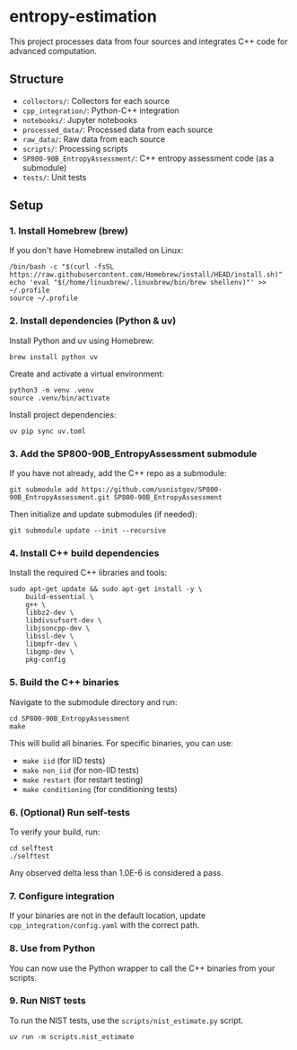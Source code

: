 # entropy-estimation

This project processes data from four sources and integrates C++ code for advanced computation.

## Structure
- `collectors/`: Collectors for each source
- `cpp_integration/`: Python-C++ integration
- `notebooks/`: Jupyter notebooks
- `processed_data/`: Processed data from each source
- `raw_data/`: Raw data from each source
- `scripts/`: Processing scripts
- `SP800-90B_EntropyAssessment/`: C++ entropy assessment code (as a submodule)
- `tests/`: Unit tests

## Setup

### 1. Install Homebrew (brew)
If you don't have Homebrew installed on Linux:
```
/bin/bash -c "$(curl -fsSL https://raw.githubusercontent.com/Homebrew/install/HEAD/install.sh)"
echo 'eval "$(/home/linuxbrew/.linuxbrew/bin/brew shellenv)"' >> ~/.profile
source ~/.profile
```

### 2. Install dependencies (Python & uv)
Install Python and uv using Homebrew:
```
brew install python uv
```

Create and activate a virtual environment:
```
python3 -m venv .venv
source .venv/bin/activate
```

Install project dependencies:
```
uv pip sync uv.toml
```

### 3. Add the SP800-90B_EntropyAssessment submodule
If you have not already, add the C++ repo as a submodule:
```
git submodule add https://github.com/usnistgov/SP800-90B_EntropyAssessment.git SP800-90B_EntropyAssessment
```
Then initialize and update submodules (if needed):
```
git submodule update --init --recursive
```

### 4. Install C++ build dependencies
Install the required C++ libraries and tools:
```
sudo apt-get update && sudo apt-get install -y \
    build-essential \
    g++ \
    libbz2-dev \
    libdivsufsort-dev \
    libjsoncpp-dev \
    libssl-dev \
    libmpfr-dev \
    libgmp-dev \
    pkg-config
```

### 5. Build the C++ binaries
Navigate to the submodule directory and run:
```
cd SP800-90B_EntropyAssessment
make
```
This will build all binaries. For specific binaries, you can use:
- `make iid` (for IID tests)
- `make non_iid` (for non-IID tests)
- `make restart` (for restart testing)
- `make conditioning` (for conditioning tests)

### 6. (Optional) Run self-tests
To verify your build, run:
```
cd selftest
./selftest
```
Any observed delta less than 1.0E-6 is considered a pass.

### 7. Configure integration
If your binaries are not in the default location, update `cpp_integration/config.yaml` with the correct path.

### 8. Use from Python
You can now use the Python wrapper to call the C++ binaries from your scripts.

### 9. Run NIST tests
To run the NIST tests, use the `scripts/nist_estimate.py` script.
```
uv run -m scripts.nist_estimate
```